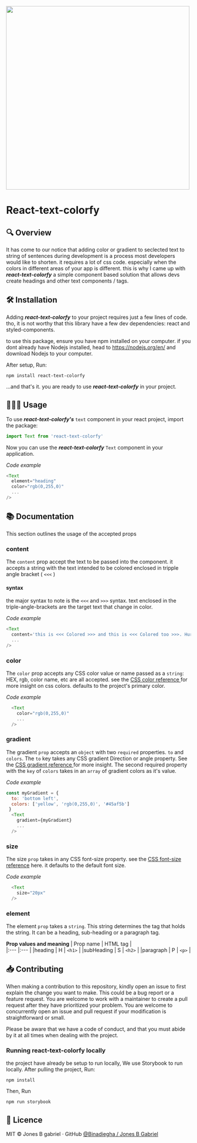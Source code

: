 <img src="https://user-images.githubusercontent.com/19647826/210170328-f007d18b-3b04-4339-b74b-3e115ff9fb80.png" width="500" height="auto" />

# React-text-colorfy

## 🔍 Overview
It has come to our notice that adding color or gradient to seclected text to string of sentences during development is a process most developers would like to shorten. it requires a lot of css code. especially when the colors in different areas of your app is different. 
this is why I came up with ***react-text-colorfy*** a simple component based solution that allows devs create headings and other text components / tags.

## 🛠️ Installation
Adding ***react-text-colorfy*** to your project requires just a few lines of code. tho, it is not worthy that this library have a few dev dependencies: react and styled-components.

to use this package, ensure you have npm installed on your computer. if you dont already have Nodejs installed, head to <a src="https:/https://nodejs.org/en//" target="_blank"> https://nodejs.org/en/ </a> and download Nodejs to your computer.

After setup, Run:

```
npm install react-text-colorfy
```
...and that's it. you are ready to use ***react-text-colorfy*** in your project.

## 👨🏽‍💻 Usage
To use ***react-text-colorfy's*** `text` component in your react project, import the package:

```javascript
import Text from 'react-text-colorfy'
```
Now you can use the ***react-text-colorfy*** `Text` component in your application.

*Code example*
```javascript
<Text 
  element="heading"
  color="rgb(0,255,0)"
  ...
/>
```
## 📚 Documentation
This section outlines the usage of the accepted props


### content
The `content` prop accept the text to be passed into the component. it accepts a string with the text intended to be colored enclosed in tripple angle bracket ( `<<<` )

#### syntax
the major syntax to note is the `<<<` and `>>>` syntax. text enclosed in the triple-angle-brackets are the target text that change in color.

*Code example*
```javascript
<Text 
  content='this is <<< Colored >>> and this is <<< Colored too >>>. Hurray!'
  ...
/>
```

### color
The `color` prop accepts any CSS color value or name passed as a `string`: HEX, rgb, color name, etc are all accepted. see the <a href="https://www.w3schools.com/css/css3_colors.asp" target="_blank"> CSS color reference </a>  for more insight on css colors. defaults to the project's primary color.

*Code example*
```javascript
  <Text 
    color="rgb(0,255,0)"
    ...
  />
```

### gradient
The gradient `prop` accepts an `object` with two `required` properties. `to` and `colors`.
The `to` key takes any CSS gradient Direction or angle property. See the <a href="https://www.w3schools.com/css/css3_gradients.asp" target="_blank"> CSS gradient reference </a> for more insight.
The second required property with the `key` of `colors` takes in an `array` of gradient colors as it's value.

*Code example*
```javascript
const myGradient = {
  to: 'bottom left',
  colors: ['yellow', 'rgb(0,255,0)', '#45af5b']
 }
  <Text 
    gradient={myGradient}
    ...
  />
```

### size
The size `prop` takes in any CSS font-size property. see the <a href="https://www.w3schools.com/cssref/pr_font_font-size.php" target="_blank" >CSS font-size reference</a> here. it defaults to the default font size.

*Code example*
```javascript
  <Text 
    size="20px"
  />
```
  
### element
The element `prop` takes a `string`. This string determines the tag that holds the string. It can be a heading, sub-heading or a paragraph tag.

**Prop values and meaning**
| Prop name |   HTML tag  |   
|:---       |:---         |
|heading &#124; H | `<h1>` |
|subHeading &#124; S | `<h2>` |
|paragraph &#124; P | `<p>` |
  
  
  

## 📥 Contributing 
When making a contribution to this repository, kindly open an issue to first explain the change you want to make. This could be a bug report or a feature request. You are welcome to work with a maintainer to create a pull request after they have prioritized your problem. You are welcome to concurrently open an issue and pull request if your modification is straightforward or small.

Please be aware that we have a code of conduct, and that you must abide by it at all times when dealing with the project.

### Running react-text-colorfy locally
the project have already be setup to run locally, We use Storybook to run locally.
After pulling the project, Run:
  ```
  npm install
  ```
  
  Then, Run
  
  ```
  npm run storybook
  ```
  
  
  ## 📝 Licence
  MIT © Jones B gabriel  ·  GitHub <a href="https://github.com/binadiegha" >@Binadiegha / Jones B Gabriel</a>
